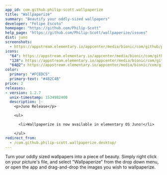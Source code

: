 ```yaml
---
app_id: com.github.philip-scott.wallpaperize
title: "Wallpaperize"
summary: "Beautify your oddly-sized wallpapers"
developer: "Felipe Escoto"
homepage: "https://github.com/Philip-Scott"
help_page: "https://github.com/Philip-Scott/wallpaperize/issues"
dist: juno
screenshots:
  - https://appstream.elementary.io/appcenter/media/bionic/com/github/philip-scott.wallpaperize/2573055161BCCA878B2329EE932E1BDE/screenshots/image-1_orig.png
icons:
  "64": https://appstream.elementary.io/appcenter/media/bionic/com/github/philip-scott.wallpaperize/2573055161BCCA878B2329EE932E1BDE/icons/64x64/com.github.philip-scott.wallpaperize_com.github.philip-scott.wallpaperize.png
  "128": https://appstream.elementary.io/appcenter/media/bionic/com/github/philip-scott.wallpaperize/2573055161BCCA878B2329EE932E1BDE/icons/128x128/com.github.philip-scott.wallpaperize_com.github.philip-scott.wallpaperize.png
  "64@2": https://appstream.elementary.io/appcenter/media/bionic/com/github/philip-scott.wallpaperize/2573055161BCCA878B2329EE932E1BDE/icons/64x64@2/com.github.philip-scott.wallpaperize_com.github.philip-scott.wallpaperize.png
color:
  primary: "#FCEDC5"
  primary-text: "#482C4B"
price: 2
releases:
- version: 1.2.7
  unix-timestamp: 1534982400
  description: |-
    <p>Juno Release</p>

    <ul>

      <li>Wallpaperize is now available in elementary OS Juno!</li>

    </ul>
redirect_from:
  - /com.github.philip-scott.wallpaperize.desktop/
---
```


<p>Turn your oddly sized wallpapers into a piece of beauty. Simply right click on your picture&apos;s file, and select &quot;Wallpaperize&quot; from the drop down menu, or open the app and drag-and-drop the images you wish to wallpaperize.</p>